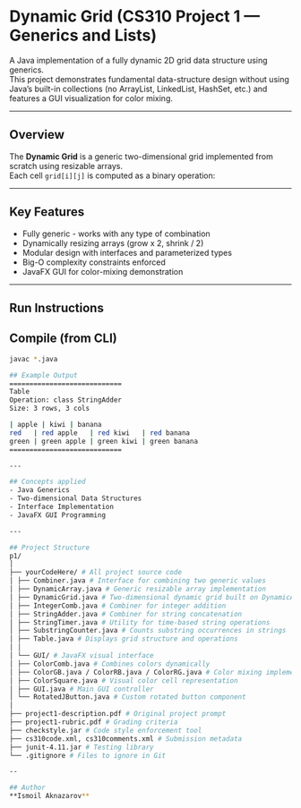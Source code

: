 # Dynamic Grid (CS310 Project 1 — Generics and Lists)

A Java implementation of a fully dynamic 2D grid data structure using generics.  
This project demonstrates fundamental data-structure design without using Java’s built-in collections (no ArrayList, LinkedList, HashSet, etc.) and features a GUI visualization for color mixing.

---

## Overview 
The **Dynamic Grid** is a generic two-dimensional grid implemented from scratch using resizable arrays.  
Each cell `grid[i][j]` is computed as a binary operation:

---

## Key Features
- Fully generic - works with any type of combination
- Dynamically resizing arrays (grow x 2, shrink / 2)
- Modular design with interfaces and parameterized types
- Big-O complexity constraints enforced
- JavaFX GUI for color-mixing demonstration

---

## Run Instructions


## Compile (from CLI)
```bash
javac *.java

## Example Output
============================
Table
Operation: class StringAdder
Size: 3 rows, 3 cols

| apple | kiwi | banana
red   | red apple   | red kiwi   | red banana
green | green apple | green kiwi | green banana
============================

---

## Concepts applied
- Java Generics
- Two-dimensional Data Structures
- Interface Implementation
- JavaFX GUI Programming

---

## Project Structure
p1/
│
├── yourCodeHere/ # All project source code
│ ├── Combiner.java # Interface for combining two generic values
│ ├── DynamicArray.java # Generic resizable array implementation
│ ├── DynamicGrid.java # Two-dimensional dynamic grid built on DynamicArray
│ ├── IntegerComb.java # Combiner for integer addition
│ ├── StringAdder.java # Combiner for string concatenation
│ ├── StringTimer.java # Utility for time-based string operations
│ ├── SubstringCounter.java # Counts substring occurrences in strings
│ ├── Table.java # Displays grid structure and operations
│ │
│ └── GUI/ # JavaFX visual interface
│ ├── ColorComb.java # Combines colors dynamically
│ ├── ColorGB.java / ColorRB.java / ColorRG.java # Color mixing implementations
│ ├── ColorSquare.java # Visual color cell representation
│ ├── GUI.java # Main GUI controller
│ └── RotatedJButton.java # Custom rotated button component
│
├── project1-description.pdf # Original project prompt
├── project1-rubric.pdf # Grading criteria
├── checkstyle.jar # Code style enforcement tool
├── cs310code.xml, cs310comments.xml # Submission metadata
├── junit-4.11.jar # Testing library
└── .gitignore # Files to ignore in Git

--

## Author
**Ismoil Aknazarov**


